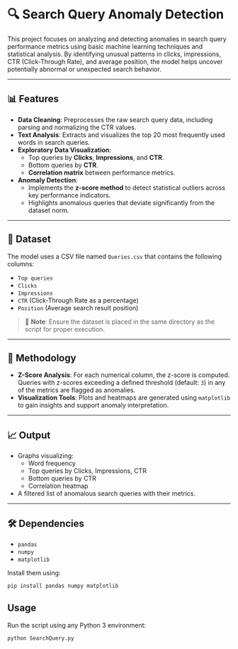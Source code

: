 # 🔍 Search Query Anomaly Detection

This project focuses on analyzing and detecting anomalies in search query performance metrics using basic machine learning techniques and statistical analysis. By identifying unusual patterns in clicks, impressions, CTR (Click-Through Rate), and average position, the model helps uncover potentially abnormal or unexpected search behavior.

---

## 📊 Features

- **Data Cleaning**: Preprocesses the raw search query data, including parsing and normalizing the CTR values.
- **Text Analysis**: Extracts and visualizes the top 20 most frequently used words in search queries.
- **Exploratory Data Visualization**:
  - Top queries by **Clicks**, **Impressions**, and **CTR**.
  - Bottom queries by **CTR**.
  - **Correlation matrix** between performance metrics.
- **Anomaly Detection**:
  - Implements the **z-score method** to detect statistical outliers across key performance indicators.
  - Highlights anomalous queries that deviate significantly from the dataset norm.

---

## 📁 Dataset

The model uses a CSV file named `Queries.csv` that contains the following columns:

- `Top queries`
- `Clicks`
- `Impressions`
- `CTR` (Click-Through Rate as a percentage)
- `Position` (Average search result position)

> 📌 **Note**: Ensure the dataset is placed in the same directory as the script for proper execution.

---

## 🧠 Methodology

- **Z-Score Analysis**: For each numerical column, the z-score is computed. Queries with z-scores exceeding a defined threshold (default: `3`) in any of the metrics are flagged as anomalies.
- **Visualization Tools**: Plots and heatmaps are generated using `matplotlib` to gain insights and support anomaly interpretation.

---

## 📈 Output

- Graphs visualizing:
  - Word frequency
  - Top queries by Clicks, Impressions, CTR
  - Bottom queries by CTR
  - Correlation heatmap
- A filtered list of anomalous search queries with their metrics.

---

## 🛠️ Dependencies

- `pandas`
- `numpy`
- `matplotlib`

Install them using:

```bash
pip install pandas numpy matplotlib
```

## Usage

Run the script using any Python 3 environment:

```bash
python SearchQuery.py
```
